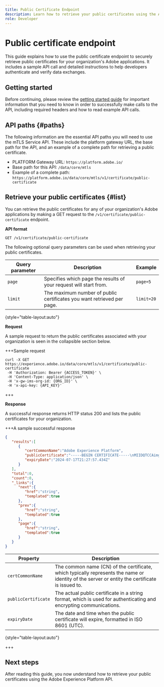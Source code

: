 ```yaml
---
title: Public Certificate Endpoint
description: Learn how to retrieve your public certificates using the Adobe Experience Platform API.
role: Developer
---
```

# Public certificate endpoint

This guide explains how to use the public certificate endpoint to securely retrieve public certificates for your organization's Adobe applications. It includes a sample API call and detailed instructions to help developers authenticate and verify data exchanges.

## Getting started

Before continuing, please review the [getting started guide](./getting-started.md) for important information that you need to know in order to successfully make calls to the API, including required headers and how to read example API calls.

## API paths {#paths}

The following information are the essential API paths you will need to use the mTLS Service API. These include the platform gateway URL, the base path for the API, and an example of a complete path for retrieving a public certificate.

- PLATFORM Gateway URL: `https://platform.adobe.io/`
- Base path for this API: `/data/core/mtls`
- Example of a complete path: `https://platform.adobe.io/data/core/mtls/v1/certificate/public-certificate`

## Retrieve your public certificates {#list}

You can retrieve the public certificates for any of your organization's Adobe applications by making a GET request to the `/v1/certificate/public-certificate` endpoint.

**API format**

```http
GET /v1/certificate/public-certificate
```

The following optional query parameters can be used when retrieving your public certificates.

| Query parameter | Description | Example |
| --------------- | ----------- | ------- |
| `page` | Specifies which page the results of your request will start from. | `page=5` |
| `limit` | The maximum number of public certificates you want retrieved per page. | `limit=20` |

{style="table-layout:auto"}

**Request**

A sample request to return the public certificates associated with your organization is seen in the collapsible section below.

+++Sample request

```shell
curl -X GET https://experience.adobe.io/data/core/mtls/v1/certificate/public-certificate
 -H 'Authorization: Bearer {ACCESS_TOKEN}' \
 -H 'Content-Type: application/json' \
 -H 'x-gw-ims-org-id: {ORG_ID}' \
 -H 'x-api-key: {API_KEY}' 
```

+++

**Response**

A successful response returns HTTP status 200 and lists the public certificates for your organization.

+++A sample successful response

```json
{
   "results":[
      {
         "certCommonName":"Adobe Experience Platform",
         "publicCertificate":"-----BEGIN CERTIFICATE-----\nMIIDQTCCAimgAwIBAgITBmyfACAfma......KJY5u89CjAwj\n-----END CERTIFICATE-----",
         "expiryDate":"2024-07-17T21:27:57.434Z"
      }
   ],
   "total":0,
   "count":0,
   "_links":{
      "next":{
         "href":"string",
         "templated":true
      },
      "prev":{
         "href":"string",
         "templated":true
      },
      "page":{
         "href":"string",
         "templated":true
      }
   }
}
```

| Property  |  Description |
| --- | --- |
| `certCommonName` | The common name (CN) of the certificate, which typically represents the name or identity of the server or entity the certificate is issued to.|
| `publicCertificate` | The actual public certificate in a string format, which is used for authenticating and encrypting communications.|
| `expiryDate` | The date and time when the public certificate will expire, formatted in ISO 8601 (UTC).|

{style="table-layout:auto"}

+++

## Next steps

After reading this guide, you now understand how to retrieve your public certificates using the Adobe Experience Platform API. 

<!-- To test this API call, navigate to the [MTLS API reference page]() to interact with the Experience Platform API endpoints. -->

<!-- Add link after developer page is live -->

